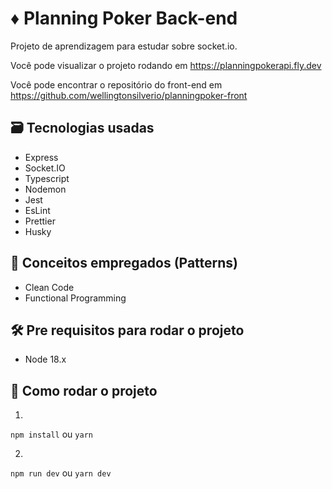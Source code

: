 # :diamonds: Planning Poker Back-end
Projeto de aprendizagem para estudar sobre socket.io.

Você pode visualizar o projeto rodando em https://planningpokerapi.fly.dev

Você pode encontrar o repositório do front-end em https://github.com/wellingtonsilverio/planningpoker-front


## :card_file_box: Tecnologias usadas
- Express
- Socket.IO
- Typescript
- Nodemon
- Jest
- EsLint
- Prettier
- Husky

## :pushpin: Conceitos empregados (Patterns)
- Clean Code
- Functional Programming

## :hammer_and_wrench: Pre requisitos para rodar o projeto
- Node 18.x

## :rocket: Como rodar o projeto
1.
`npm install`
ou
`yarn`

2.
`npm run dev`
ou
`yarn dev`